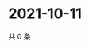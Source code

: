 # 2021-10-11

共 0 条

<!-- BEGIN -->
<!-- 最后更新时间 Mon Oct 11 2021 23:15:43 GMT+0800 (China Standard Time) -->

<!-- END -->
